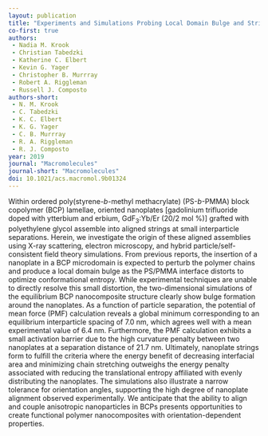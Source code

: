 ```yaml
---
layout: publication
title: "Experiments and Simulations Probing Local Domain Bulge and String Assembly of Aligned Nanoplates in a Lamellar Diblock Copolymer"
co-first: true
authors:
 - Nadia M. Krook
 - Christian Tabedzki
 - Katherine C. Elbert
 - Kevin G. Yager
 - Christopher B. Murrray
 - Robert A. Riggleman
 - Russell J. Composto
authors-short:
 - N. M. Krook
 - C. Tabedzki
 - K. C. Elbert
 - K. G. Yager
 - C. B. Murrray
 - R. A. Riggleman
 - R. J. Composto
year: 2019
journal: "Macromolecules"
journal-short: "Macromolecules"
doi: 10.1021/acs.macromol.9b01324
---
```



<p class="articleBody_abstractText">Within ordered poly(styrene-<i>b</i>-methyl methacrylate) (PS-<i>b</i>-PMMA) block copolymer (BCP) lamellae, oriented nanoplates [gadolinium trifluoride doped with ytterbium and erbium, GdF<sub>3</sub>:Yb/Er (20/2 mol %)] grafted with polyethylene glycol assemble into aligned strings at small interparticle separations. Herein, we investigate the origin of these aligned assemblies using X-ray scattering, electron microscopy, and hybrid particle/self-consistent field theory simulations. From previous reports, the insertion of a nanoplate in a BCP microdomain is expected to perturb the polymer chains and produce a local domain bulge as the PS/PMMA interface distorts to optimize conformational entropy. While experimental techniques are unable to directly resolve this small distortion, the two-dimensional simulations of the equilibrium BCP nanocomposite structure clearly show bulge formation around the nanoplates. As a function of particle separation, the potential of mean force (PMF) calculation reveals a global minimum corresponding to an equilibrium interparticle spacing of 7.0 nm, which agrees well with a mean experimental value of 6.4 nm. Furthermore, the PMF calculation exhibits a small activation barrier due to the high curvature penalty between two nanoplates at a separation distance of 21.7 nm. Ultimately, nanoplate strings form to fulfill the criteria where the energy benefit of decreasing interfacial area and minimizing chain stretching outweighs the energy penalty associated with reducing the translational entropy affiliated with evenly distributing the nanoplates. The simulations also illustrate a narrow tolerance for orientation angles, supporting the high degree of nanoplate alignment observed experimentally. We anticipate that the ability to align and couple anisotropic nanoparticles in BCPs presents opportunities to create functional polymer nanocomposites with orientation-dependent properties.</p>